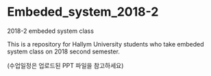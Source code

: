 # Embeded_system_2018-2
2018-2 embeded system class

This is a repository for Hallym University students who take embeded system class on 2018 second semester.

(수업일정은 업로드된 PPT 파일을 참고하세요)
